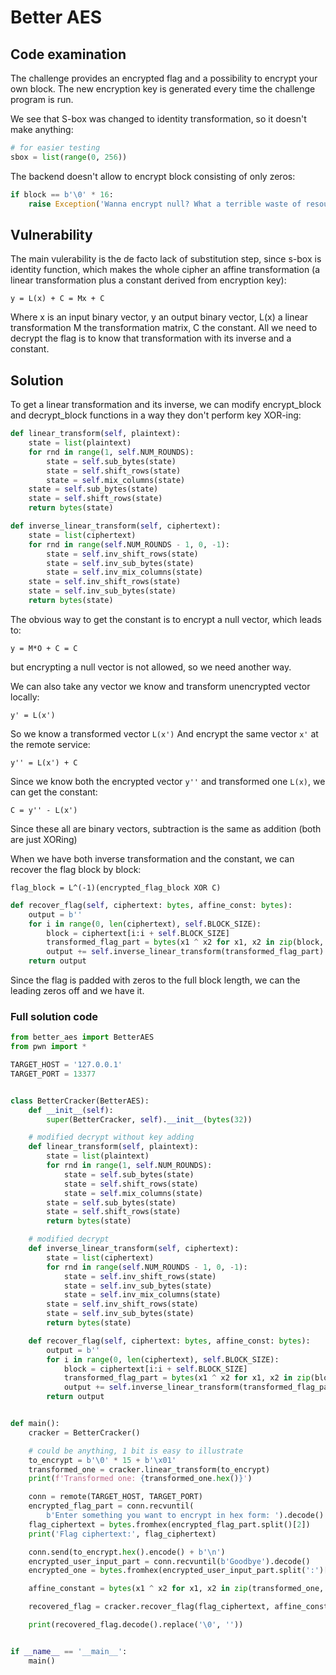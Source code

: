 # Better AES

## Code examination
The challenge provides an encrypted flag and a possibility to encrypt your own block.
The new encryption key is generated every time the challenge program is run.

We see that S-box was changed to identity transformation, so it doesn't make anything:
```python
# for easier testing
sbox = list(range(0, 256))
```

The backend doesn't allow to encrypt block consisting of only zeros:
```python
if block == b'\0' * 16:
    raise Exception('Wanna encrypt null? What a terrible waste of resources!')
```

## Vulnerability
The main vulerability is the de facto lack of substitution step, since s-box is identity function,
which makes the whole cipher an affine transformation
(a linear transformation plus a constant derived from encryption key):
```
y = L(x) + C = Mx + C
```
Where x is an input binary vector, y an output binary vector, L(x) a linear transformation M the transformation matrix, C the constant.
All we need to decrypt the flag is to know that transformation with its inverse and a constant.

## Solution
To get a linear transformation and its inverse, we can modify encrypt_block and decrypt_block functions
in a way they don't perform key XOR-ing:
```python
def linear_transform(self, plaintext):
    state = list(plaintext)
    for rnd in range(1, self.NUM_ROUNDS):
        state = self.sub_bytes(state)
        state = self.shift_rows(state)
        state = self.mix_columns(state)
    state = self.sub_bytes(state)
    state = self.shift_rows(state)
    return bytes(state)

def inverse_linear_transform(self, ciphertext):
    state = list(ciphertext)
    for rnd in range(self.NUM_ROUNDS - 1, 0, -1):
        state = self.inv_shift_rows(state)
        state = self.inv_sub_bytes(state)
        state = self.inv_mix_columns(state)
    state = self.inv_shift_rows(state)
    state = self.inv_sub_bytes(state)
    return bytes(state)
```

The obvious way to get the constant is to encrypt a null vector, which leads to:
```
y = M*O + C = C 
```
but encrypting a null vector is not allowed, so we need another way.

We can also take any vector we know and transform unencrypted vector locally:
``` 
y' = L(x')
```
So we know a transformed vector `L(x')`
And encrypt the same vector `x'` at the remote service:
```
y'' = L(x') + C
```

Since we know both the encrypted vector `y''` and transformed one `L(x)`, we can get the constant:
```
C = y'' - L(x')
```
Since these all are binary vectors, subtraction is the same as addition (both are just XORing)

When we have both inverse transformation and the constant, we can recover the flag block by block:
``` 
flag_block = L^(-1)(encrypted_flag_block XOR C)
```

```python
def recover_flag(self, ciphertext: bytes, affine_const: bytes):
    output = b''
    for i in range(0, len(ciphertext), self.BLOCK_SIZE):
        block = ciphertext[i:i + self.BLOCK_SIZE]
        transformed_flag_part = bytes(x1 ^ x2 for x1, x2 in zip(block, affine_const))
        output += self.inverse_linear_transform(transformed_flag_part)
    return output
```

Since the flag is padded with zeros to the full block length, we can the leading zeros off and we have it.

### Full solution code
```python
from better_aes import BetterAES
from pwn import *

TARGET_HOST = '127.0.0.1'
TARGET_PORT = 13377


class BetterCracker(BetterAES):
    def __init__(self):
        super(BetterCracker, self).__init__(bytes(32))

    # modified decrypt without key adding
    def linear_transform(self, plaintext):
        state = list(plaintext)
        for rnd in range(1, self.NUM_ROUNDS):
            state = self.sub_bytes(state)
            state = self.shift_rows(state)
            state = self.mix_columns(state)
        state = self.sub_bytes(state)
        state = self.shift_rows(state)
        return bytes(state)

    # modified decrypt
    def inverse_linear_transform(self, ciphertext):
        state = list(ciphertext)
        for rnd in range(self.NUM_ROUNDS - 1, 0, -1):
            state = self.inv_shift_rows(state)
            state = self.inv_sub_bytes(state)
            state = self.inv_mix_columns(state)
        state = self.inv_shift_rows(state)
        state = self.inv_sub_bytes(state)
        return bytes(state)

    def recover_flag(self, ciphertext: bytes, affine_const: bytes):
        output = b''
        for i in range(0, len(ciphertext), self.BLOCK_SIZE):
            block = ciphertext[i:i + self.BLOCK_SIZE]
            transformed_flag_part = bytes(x1 ^ x2 for x1, x2 in zip(block, affine_const))
            output += self.inverse_linear_transform(transformed_flag_part)
        return output


def main():
    cracker = BetterCracker()

    # could be anything, 1 bit is easy to illustrate
    to_encrypt = b'\0' * 15 + b'\x01'
    transformed_one = cracker.linear_transform(to_encrypt)
    print(f'Transformed one: {transformed_one.hex()}')

    conn = remote(TARGET_HOST, TARGET_PORT)
    encrypted_flag_part = conn.recvuntil(
        b'Enter something you want to encrypt in hex form: ').decode()
    flag_ciphertext = bytes.fromhex(encrypted_flag_part.split()[2])
    print('Flag ciphertext:', flag_ciphertext)

    conn.send(to_encrypt.hex().encode() + b'\n')
    encrypted_user_input_part = conn.recvuntil(b'Goodbye').decode()
    encrypted_one = bytes.fromhex(encrypted_user_input_part.split(':')[1].split()[0])

    affine_constant = bytes(x1 ^ x2 for x1, x2 in zip(transformed_one, encrypted_one))

    recovered_flag = cracker.recover_flag(flag_ciphertext, affine_constant)

    print(recovered_flag.decode().replace('\0', ''))


if __name__ == '__main__':
    main()

```
